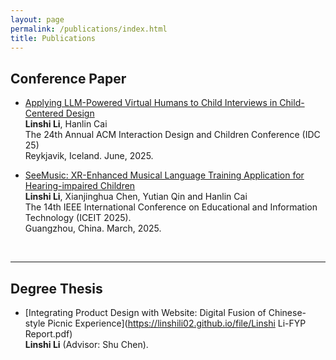 ```yaml
---
layout: page
permalink: /publications/index.html
title: Publications
---
```


## Conference Paper

- [Applying LLM-Powered Virtual Humans to Child Interviews in Child-Centered Design](https://arxiv.org/abs/2504.20016)<br>**Linshi Li**, Hanlin Cai<br>The 24th Annual ACM Interaction Design and Children Conference (IDC 25)<br>Reykjavik, Iceland. June, 2025.

- [SeeMusic: XR-Enhanced Musical Language Training Application for Hearing-impaired Children](https://ieeexplore.ieee.org/document/10976198)<br>**Linshi Li**, Xianjinghua Chen, Yutian Qin and Hanlin Cai<br>The 14th IEEE International Conference on Educational and Information Technology (ICEIT 2025).<br>Guangzhou, China. March, 2025.

<br>

---

## Degree Thesis

- [Integrating Product Design with Website: Digital Fusion of Chinese-style Picnic Experience](https://linshili02.github.io/file/Linshi Li-FYP Report.pdf)<br>**Linshi Li** (Advisor: Shu Chen). <br>

  <br>

<br>